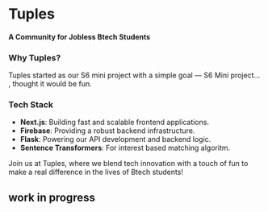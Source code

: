 # Tuples

#### A Community for Jobless Btech Students

### Why Tuples?

Tuples started as our S6 mini project with a simple goal — S6 Mini project... , thought it would be fun.

### Tech Stack

- **Next.js**: Building fast and scalable frontend applications.
- **Firebase**: Providing a robust backend infrastructure.
- **Flask**: Powering our API development and backend logic.
- **Sentence Transformers**: For interest based matching algoritm.

Join us at Tuples, where we blend tech innovation with a touch of fun to make a real difference in the lives of Btech students!


## work in progress
